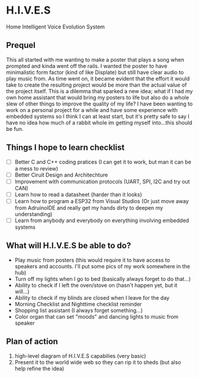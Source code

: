 # H.I.V.E.S
Home Intelligent Voice Evolution System
## Prequel
This all started with me wanting to make a poster that plays a song when prompted and kinda went off the rails. I wanted the poster to have minimalistic form factor (kind of like Displate) but still have clear audio to play music from. As time went on, it became evident that the effort it would take to create the resulting project would be more than the actual value of the project itself. This is a dilemma that sparked a new idea; what if I had my own home assistant that would bring my posters to life but also do a whole slew of other things to improve the quality of my life? I have been wanting to work on a personal project for a while and have some experience with embedded systems so I think I can at least start, but it's pretty safe to say I have no idea how much of a rabbit whole im getting myself into...this should be fun.

## Things I hope to learn checklist
- [ ] Better C and C++ coding pratices (I can get it to work, but man it can be a mess to review)
- [ ] Better Ciruit Design and Architechture 
- [ ] Improvement with communication protocols (UART, SPI, I2C and try out CAN)
 - [ ] Learn how to read a datasheet (harder than it looks)
 - [ ] Learn how to program a ESP32 from Visual Studios (Or just move away from AdruinoIDE and really get my hands dirty to deepen my understanding)
 - [ ] Learn from anybody and everybody on everything involving embedded systems

## What will H.I.V.E.S be able to do?
- Play music from posters (this would require it to have access to speakers and accounts. I'll put some pics of my work somewhere in the hub)
- Turn off my lights when I go to bed (basically always forget to do that...)
- Ability to check if I left the oven/stove on (hasn't happen yet, but it will...)
- Ability to check if my blinds are closed when I leave for the day
- Morning Checklist and Nighttime checklist reminder 
- Shopping list assistant (I always forget something...)
- Color organ that can set "moods" and dancing lights to music from speaker

## Plan of action
1. high-level diagram of H.I.V.E.S capabilies (very basic)
2. Present it to the world wide web so they can rip it to sheds (but also help refine the idea)


